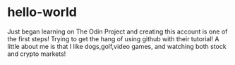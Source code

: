 # hello-world
Just began learning on The Odin Project and creating this account is one of the first steps!
Trying to get the hang of using github with their tutorial! A little about me is that I like dogs,golf,video games, and watching both stock and crypto markets!

